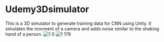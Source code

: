 # Udemy3Dsimulator
This is a 3D simulator to generate training data for CNN using Unity.
It simulates the movment of a camera and adds noise similar to the shaking hand of a person.
![1 0](https://user-images.githubusercontent.com/65441185/186184699-662a1edc-0810-4d3d-a744-6defde22c5a0.png)
![1 178](https://user-images.githubusercontent.com/65441185/186184663-de616a19-c1b0-454d-8c23-438032960515.png)
